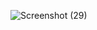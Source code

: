 ![Screenshot (29)](https://github.com/user-attachments/assets/287df6ce-453f-4730-b03e-7331259ee501)
